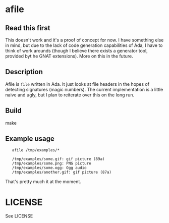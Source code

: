 # afile

## Read this first

This doesn't work and it's a proof of concept for now. I have
something else in mind, but due to the lack of code generation
capabilities of Ada, I have to think of work arounds (though I
believe there exists a generator tool, provided byt he GNAT
extensions). More on this in the future.

## Description

Afile is `file` written in Ada. It just looks at file headers in the
hopes of detecting signatures (magic numbers). The current
implementation is a little naive and ugly, but I plan to reiterate
over this on the long run.

## Build

   make

## Example usage

```nocode
   afile /tmp/examples/*

   /tmp/examples/some.gif: gif picture (89a)
   /tmp/examples/some.png: PNG picture
   /tmp/examples/some.ogg: Ogg audio
   /tmp/examples/another.gif: gif picture (87a)
```

That's pretty much it at the moment.

# LICENSE

See LICENSE
